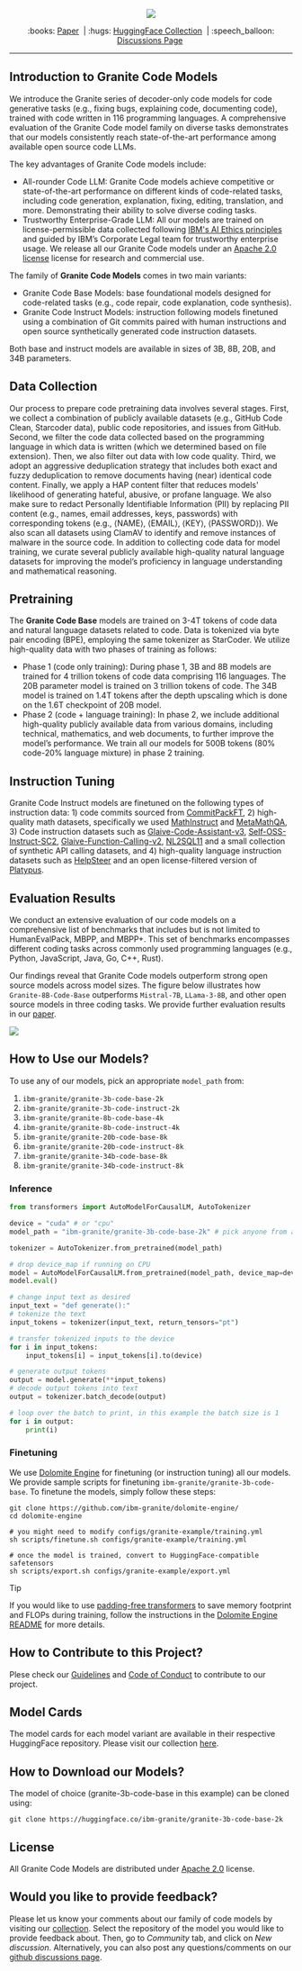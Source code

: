 <p align="center">
  <img src="figures/granite-code-models-3x-v4.png" />
</p>

<p align="center">
  :books: <a href="https://arxiv.org/abs/2405.04324">Paper</a>&nbsp | :hugs: <a href="https://huggingface.co/collections/ibm-granite/granite-code-models-6624c5cec322e4c148c8b330">HuggingFace Collection</a>&nbsp | 
  :speech_balloon: <a href="https://github.com/orgs/ibm-granite/discussions">Discussions Page</a>&nbsp
<br>

---
## Introduction to Granite Code Models
We introduce the Granite series of decoder-only code models for code generative tasks (e.g., fixing bugs, explaining code, documenting code), trained with code written in 116 programming languages. A comprehensive evaluation of the Granite Code model family on diverse tasks demonstrates that our models consistently reach state-of-the-art performance among available open source code LLMs.  

The key advantages of Granite Code models include:
* All-rounder Code LLM: Granite Code models achieve competitive or state-of-the-art performance on different kinds of code-related tasks, including code generation, explanation, fixing, editing, translation, and more. Demonstrating their ability to solve diverse coding tasks.
* Trustworthy Enterprise-Grade LLM: All our models are trained on license-permissible data collected following [IBM's AI Ethics principles](https://www.ibm.com/impact/ai-ethics) and guided by IBM’s Corporate Legal team for trustworthy enterprise usage. We release all our Granite Code models under an [Apache 2.0 license](https://www.apache.org/licenses/LICENSE-2.0) license for research and commercial use.

The family of **Granite Code Models** comes in two main variants:

* Granite Code Base Models: base foundational models designed for code-related tasks (e.g., code repair, code explanation, code synthesis).
* Granite Code Instruct Models: instruction following models finetuned using a combination of Git commits paired with human instructions and open source synthetically generated code instruction datasets.

Both base and instruct models are available in sizes of 3B, 8B, 20B, and 34B parameters.

## Data Collection
Our process to prepare code pretraining data involves several stages. First, we collect a combination of publicly available datasets (e.g., GitHub Code Clean, Starcoder data), public code repositories, and issues from GitHub. Second, we filter the code data collected based on the programming language in which data is written (which we determined based on file extension). Then, we also filter out data with low code quality. Third, we adopt an aggressive deduplication strategy that includes both exact and fuzzy deduplication to remove documents having (near) identical code content. Finally, we apply a HAP content filter that reduces models' likelihood of generating hateful, abusive, or profane language. We also make sure to redact Personally Identifiable Information (PII) by replacing PII content (e.g., names, email addresses, keys, passwords) with corresponding tokens (e.g., ⟨NAME⟩, ⟨EMAIL⟩, ⟨KEY⟩, ⟨PASSWORD⟩). We also scan all datasets using ClamAV to identify and remove instances of malware in the source code. In addition to collecting code data for model training, we curate several publicly available high-quality natural language datasets for improving the model’s proficiency in language understanding and mathematical reasoning.

## Pretraining
The **Granite Code Base** models are trained on 3-4T tokens of code data and natural language datasets related to code. Data is tokenized via byte pair encoding (BPE), employing the same tokenizer as StarCoder. We utilize high-quality data with two phases of training as follows:

* Phase 1 (code only training): During phase 1, 3B and 8B models are trained for 4 trillion tokens of code data comprising 116 languages. The 20B parameter model is trained on 3 trillion tokens of code. The 34B model is trained on 1.4T tokens after the depth upscaling which is done on the 1.6T checkpoint of 20B model.
* Phase 2 (code + language training): In phase 2, we include additional high-quality publicly available data from various domains, including technical, mathematics, and web documents, to further improve the model’s performance. We train all our models for 500B tokens (80% code-20% language mixture) in phase 2 training.

## Instruction Tuning
Granite Code Instruct models are finetuned on the following types of instruction data: 1) code commits sourced from [CommitPackFT](https://huggingface.co/datasets/bigcode/commitpackft), 2) high-quality math datasets, specifically we used [MathInstruct](https://huggingface.co/datasets/TIGER-Lab/MathInstruct) and [MetaMathQA](https://huggingface.co/datasets/meta-math/MetaMathQA), 3) Code instruction datasets such as [Glaive-Code-Assistant-v3](https://huggingface.co/datasets/glaiveai/glaive-code-assistant-v3), [Self-OSS-Instruct-SC2](https://huggingface.co/datasets/bigcode/self-oss-instruct-sc2-exec-filter-50k), [Glaive-Function-Calling-v2](https://huggingface.co/datasets/glaiveai/glaive-function-calling-v2), [NL2SQL11](https://huggingface.co/datasets/bugdaryan/sql-create-context-instruction) and a small collection of synthetic API calling datasets, and 4) high-quality language instruction datasets such as [HelpSteer](https://huggingface.co/datasets/nvidia/HelpSteer) and an open license-filtered version of [Platypus](https://huggingface.co/datasets/garage-bAInd/Open-Platypus).

## Evaluation Results
We conduct an extensive evaluation of our code models on a comprehensive list of benchmarks that includes but is not limited to HumanEvalPack, MBPP, and MBPP+. This set of benchmarks encompasses different coding tasks across commonly used programming languages (e.g., Python, JavaScript, Java, Go, C++, Rust).

Our findings reveal that Granite Code models outperform strong open source models across model sizes. The figure below illustrates how `Granite-8B-Code-Base` outperforms `Mistral-7B`, `LLama-3-8B`, and other open source models in three coding tasks. We provide further evaluation results in our [paper](https://arxiv.org/abs/2405.04324).

<img src="./figures/GraniteCodeFigure1.jpg" />

## How to Use our Models?

To use any of our models, pick an appropriate `model_path` from:
1. `ibm-granite/granite-3b-code-base-2k`
2. `ibm-granite/granite-3b-code-instruct-2k`
3. `ibm-granite/granite-8b-code-base-4k`
4. `ibm-granite/granite-8b-code-instruct-4k`
5. `ibm-granite/granite-20b-code-base-8k`
6. `ibm-granite/granite-20b-code-instruct-8k`
7. `ibm-granite/granite-34b-code-base-8k`
8. `ibm-granite/granite-34b-code-instruct-8k`

### Inference
```python
from transformers import AutoModelForCausalLM, AutoTokenizer

device = "cuda" # or "cpu"
model_path = "ibm-granite/granite-3b-code-base-2k" # pick anyone from above list

tokenizer = AutoTokenizer.from_pretrained(model_path)

# drop device_map if running on CPU
model = AutoModelForCausalLM.from_pretrained(model_path, device_map=device)
model.eval()

# change input text as desired
input_text = "def generate():"
# tokenize the text
input_tokens = tokenizer(input_text, return_tensors="pt")

# transfer tokenized inputs to the device
for i in input_tokens:
    input_tokens[i] = input_tokens[i].to(device)

# generate output tokens
output = model.generate(**input_tokens)
# decode output tokens into text
output = tokenizer.batch_decode(output)

# loop over the batch to print, in this example the batch size is 1
for i in output:
    print(i)
```

### Finetuning
We use [Dolomite Engine](https://github.com/ibm-granite/dolomite-engine/) for finetuning (or instruction tuning) all our models. We provide sample scripts for finetuning `ibm-granite/granite-3b-code-base`. To finetune the models, simply follow these steps:
```shell
git clone https://github.com/ibm-granite/dolomite-engine/
cd dolomite-engine

# you might need to modify configs/granite-example/training.yml
sh scripts/finetune.sh configs/granite-example/training.yml

# once the model is trained, convert to HuggingFace-compatible safetensors
sh scripts/export.sh configs/granite-example/export.yml
```

> [!TIP]
> If you would like to use [padding-free transformers](https://huggingface.co/blog/mayank-mishra/padding-free-transformer) to save memory footprint and FLOPs during training, follow the instructions in the [Dolomite Engine README](https://github.com/ibm-granite/dolomite-engine?tab=readme-ov-file#huggingface-compatible-custom-models) for more details.

## How to Contribute to this Project?
Plese check our [Guidelines](/CONTRIBUTING.md) and [Code of Conduct](/CODE_OF_CONDUCT.md) to contribute to our project.

## Model Cards
The model cards for each model variant are available in their respective HuggingFace repository. Please visit our collection [here](https://huggingface.co/collections/ibm-granite/granite-code-models-6624c5cec322e4c148c8b330).

## How to Download our Models?
The model of choice (granite-3b-code-base in this example) can be cloned using:
```shell
git clone https://huggingface.co/ibm-granite/granite-3b-code-base-2k
```

## License 
All Granite Code Models are distributed under [Apache 2.0](./LICENSE) license.

## Would you like to provide feedback?
Please let us know your comments about our family of code models by visiting our [collection](https://huggingface.co/collections/ibm-granite/granite-code-models-6624c5cec322e4c148c8b330). Select the repository of the model you would like to provide feedback about. Then, go to *Community* tab, and click on *New discussion*. Alternatively, you can also post any questions/comments on our [github discussions page](https://github.com/orgs/ibm-granite/discussions).
